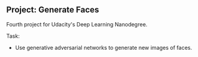 ## Project: Generate Faces

Fourth project for Udacity's Deep Learning Nanodegree.

Task:
- Use generative adversarial networks to generate new images of faces.
